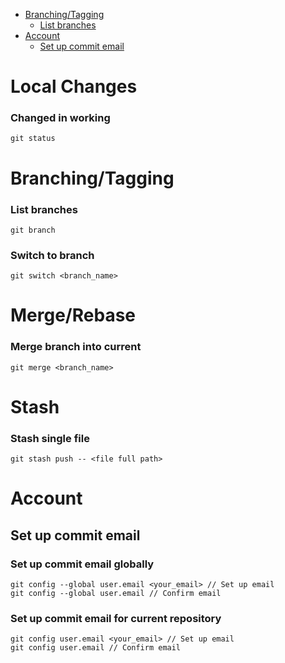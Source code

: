 - [Branching/Tagging](#branchingtagging)
  - [List branches](#list-branches)
- [Account](#account)
  - [Set up commit email](#set-up-commit-email)

# Local Changes

### Changed in working

```
git status
```

# Branching/Tagging

### List branches

```
git branch
```

### Switch to branch

```
git switch <branch_name>
```

# Merge/Rebase

### Merge branch into current

```
git merge <branch_name>
```

# Stash

### Stash single file

```
git stash push -- <file full path>
```

# Account

## Set up commit email

### Set up commit email globally

```
git config --global user.email <your_email> // Set up email
git config --global user.email // Confirm email
```

### Set up commit email for current repository

```
git config user.email <your_email> // Set up email
git config user.email // Confirm email
```
